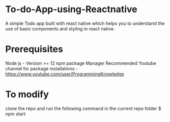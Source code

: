 # To-do-App-using-Reactnative
A simple Todo app built with react native which helps you to understand the use of basic components and styling in react native. 
# Prerequisites
Node js - Version >= 12
npm package Manager
Recommended Youtube channel for package installations - https://www.youtube.com/user/ProgrammingKnowledge
# To modify 
clone the repo and run the following command in the current repo folder
$ npm start 

